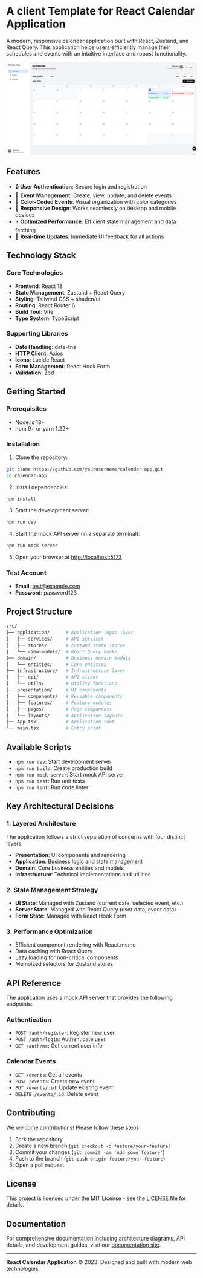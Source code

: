 # A client Template for React Calendar Application

A modern, responsive calendar application built with React, Zustand, and React Query. This application helps users efficiently manage their schedules and events with an intuitive interface and robust functionality.

![Calendar App Screenshot](./docs/public/calendar-screenshot.png)

## Features

- 🔒 **User Authentication**: Secure login and registration
- 📅 **Event Management**: Create, view, update, and delete events
- 🎨 **Color-Coded Events**: Visual organization with color categories
- 📱 **Responsive Design**: Works seamlessly on desktop and mobile devices
- ⚡ **Optimized Performance**: Efficient state management and data fetching
- 🔄 **Real-time Updates**: Immediate UI feedback for all actions

## Technology Stack

### Core Technologies
- **Frontend**: React 18
- **State Management**: Zustand + React Query
- **Styling**: Tailwind CSS + shadcn/ui
- **Routing**: React Router 6
- **Build Tool**: Vite
- **Type System**: TypeScript

### Supporting Libraries
- **Date Handling**: date-fns
- **HTTP Client**: Axios
- **Icons**: Lucide React
- **Form Management**: React Hook Form
- **Validation**: Zod

## Getting Started

### Prerequisites
- Node.js 18+
- npm 9+ or yarn 1.22+

### Installation
1. Clone the repository:
```bash
git clone https://github.com/yourusername/calendar-app.git
cd calendar-app
```

2. Install dependencies:
```bash
npm install
```

3. Start the development server:
```bash
npm run dev
```

4. Start the mock API server (in a separate terminal):
```bash
npm run mock-server
```

5. Open your browser at [http://localhost:5173](http://localhost:5173)

### Test Account
- **Email**: test@example.com
- **Password**: password123

## Project Structure

```bash
src/
├── application/      # Application logic layer
│   ├── services/     # API services
│   ├── stores/       # Zustand state stores
│   └── view-models/  # React Query hooks
├── domain/           # Business domain models
│   └── entities/     # Core entities
├── infrastructure/   # Infrastructure layer
│   ├── api/          # API client
│   └── utils/        # Utility functions
├── presentation/     # UI components
│   ├── components/   # Reusable components
│   ├── features/     # Feature modules
│   ├── pages/        # Page components
│   └── layouts/      # Application layouts
├── App.tsx           # Application root
└── main.tsx          # Entry point
```

## Available Scripts

- `npm run dev`: Start development server
- `npm run build`: Create production build
- `npm run mock-server`: Start mock API server
- `npm run test`: Run unit tests
- `npm run lint`: Run code linter

## Key Architectural Decisions

### 1. Layered Architecture
The application follows a strict separation of concerns with four distinct layers:
- **Presentation**: UI components and rendering
- **Application**: Business logic and state management
- **Domain**: Core business entities and models
- **Infrastructure**: Technical implementations and utilities

### 2. State Management Strategy
- **UI State**: Managed with Zustand (current date, selected event, etc.)
- **Server State**: Managed with React Query (user data, event data)
- **Form State**: Managed with React Hook Form

### 3. Performance Optimization
- Efficient component rendering with React.memo
- Data caching with React Query
- Lazy loading for non-critical components
- Memoized selectors for Zustand stores

## API Reference

The application uses a mock API server that provides the following endpoints:

### Authentication
- `POST /auth/register`: Register new user
- `POST /auth/login`: Authenticate user
- `GET /auth/me`: Get current user info

### Calendar Events
- `GET /events`: Get all events
- `POST /events`: Create new event
- `PUT /events/:id`: Update existing event
- `DELETE /events/:id`: Delete event

## Contributing

We welcome contributions! Please follow these steps:
1. Fork the repository
2. Create a new branch (`git checkout -b feature/your-feature`)
3. Commit your changes (`git commit -am 'Add some feature'`)
4. Push to the branch (`git push origin feature/your-feature`)
5. Open a pull request

## License

This project is licensed under the MIT License - see the [LICENSE](LICENSE) file for details.

## Documentation

For comprehensive documentation including architecture diagrams, API details, and development guides, visit our [documentation site](https://your-docs-site.com).

---

**React Calendar Application** © 2023. Designed and built with modern web technologies.